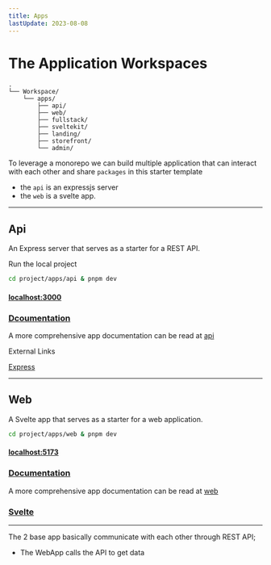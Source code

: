 ```yaml
---
title: Apps
lastUpdate: 2023-08-08
---
```


# The Application Workspaces

```
.
└── Workspace/
    └── apps/
        ├── api/
        ├── web/
        ├── fullstack/
        ├── sveltekit/
        ├── landing/
        ├── storefront/
        └── admin/
```

To leverage a monorepo we can build multiple application that can interact with each
other and share `packages` in this starter template

- the `api` is an expressjs server
- the `web` is a svelte app.

---

## Api

An Express server that serves as a starter for a REST API.

Run the local project

```bash
cd project/apps/api & pnpm dev
```

#### [localhost:3000](http://localhost:3000/)

### [Dcoumentation](/api)

A more comprehensive app documentation can be read at [api](/api)

External Links

[Express](https://expressjs.com/)

---

## Web

A Svelte app that serves as a starter for a web application.

```bash
cd project/apps/web & pnpm dev
```

#### [localhost:5173](http://localhost:5173/)

### [Documentation](/web)

A more comprehensive app documentation can be read at [web](/web)

### [Svelte](https://svelte.dev/)

---

The 2 base app basically communicate with each other through REST API;

<!-- TODO: Add features here as you go -->

- The WebApp calls the API to get data
